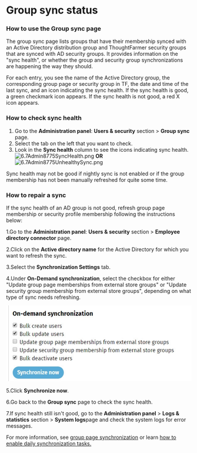 # Group sync status

### How to use the Group sync page

The group sync page lists groups that have their membership synced with an Active Directory distribution group and ThoughtFarmer security groups that are synced with AD security groups. It provides information on the "sync health", or whether the group and security group synchronizations are happening the way they should.  
  
For each entry, you see the name of the Active Directory group, the corresponding group page or security group in TF, the date and time of the last sync, and an icon indicating the sync health. If the sync health is good, a green checkmark icon appears. If the sync health is not good, a red X icon appears.

### How to check sync health

1. Go to the **Administration panel**: **Users & security** section &gt; **Group sync** page.
2. Select the tab on the left that you want to check.
3. Look in the **Sync health** column to see the icons indicating sync health.  ![6.7Admin8775SyncHealth.png](https://community.thoughtfarmer.com/imagethumb/171659570000/16781/252x91/False/6.7Admin8775SyncHealth.png)   **OR**   ![6.7Admin8775UnhealthySync.png](https://community.thoughtfarmer.com/imagethumb/173583600000/16782/84x89/False/6.7Admin8775UnhealthySync.png)

Sync health may not be good if nightly sync is not enabled or if the group membership has not been manually refreshed for quite some time.

### How to repair a sync

If the sync health of an AD group is not good, refresh group page membership or security profile membership following the instructions below:

1.Go to the **Administration panel**: **Users & security** section &gt; **Employee directory connector** page.

2.Click on the **Active directory name** for the Active Directory for which you want to refresh the sync.

3.Select the **Synchronization Settings** tab.

4.Under **On-Demand synchronization**, select the checkbox for either "Update group page memberships from external store groups" or "Update security group membership from external store groups", depending on what type of sync needs refreshing.

![](../../.gitbook/assets/2%20%2829%29.jpg)

5.Click **Synchronize now**.

6.Go back to the **Group sync** page to check the sync health.

7.If sync health still isn't good, go to the **Administration panel** &gt; **Logs & statistics** section &gt; **System logs**page and check the system logs for error messages.

For more information, see [group page synchronization](group-page-synchronization.md) or learn [how to enable daily synchronization tasks.](active-directory-synchronization-tasks.md)

  


